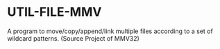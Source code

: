 # UTIL-FILE-MMV
A program to move/copy/append/link multiple files according to a set of wildcard patterns. (Source Project of MMV32)
